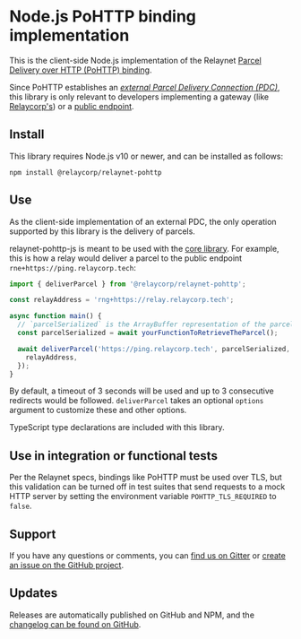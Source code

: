 # Node.js PoHTTP binding implementation

This is the client-side Node.js implementation of the Relaynet [Parcel Delivery over HTTP (PoHTTP) binding](https://specs.relaynet.link/RS-007).

Since PoHTTP establishes an [_external Parcel Delivery Connection (PDC)_](https://specs.relaynet.link/RS-000#external-pdc), this library is only relevant to developers implementing a gateway (like [Relaycorp's](https://github.com/relaycorp/relaynet-gateway-desktop)) or a [public endpoint](https://specs.relaynet.link/RS-000#addressing).

## Install

This library requires Node.js v10 or newer, and can be installed as follows:

```
npm install @relaycorp/relaynet-pohttp
```

## Use

As the client-side implementation of an external PDC, the only operation supported by this library is the delivery of parcels.

relaynet-pohttp-js is meant to be used with the [core library](https://www.npmjs.com/package/@relaycorp/relaynet-core). For example, this is how a relay would deliver a parcel to the public endpoint `rne+https://ping.relaycorp.tech`:

```javascript
import { deliverParcel } from '@relaycorp/relaynet-pohttp';

const relayAddress = 'rng+https://relay.relaycorp.tech';

async function main() {
  // `parcelSerialized` is the ArrayBuffer representation of the parcel as a RAMF message
  const parcelSerialized = await yourFunctionToRetrieveTheParcel();

  await deliverParcel('https://ping.relaycorp.tech', parcelSerialized, {
    relayAddress,
  });
}
```

By default, a timeout of 3 seconds will be used and up to 3 consecutive redirects would be followed. `deliverParcel` takes an optional `options` argument to customize these and other options.

TypeScript type declarations are included with this library.

## Use in integration or functional tests

Per the Relaynet specs, bindings like PoHTTP must be used over TLS, but this validation can be turned off in test suites that send requests to a mock HTTP server by setting the environment variable `POHTTP_TLS_REQUIRED` to `false`.

## Support

If you have any questions or comments, you can [find us on Gitter](https://gitter.im/relaynet/community) or [create an issue on the GitHub project](https://github.com/relaycorp/relaynet-pohttp-js/issues/new/choose).

## Updates

Releases are automatically published on GitHub and NPM, and the [changelog can be found on GitHub](https://github.com/relaycorp/relaynet-pohttp-js/releases).
